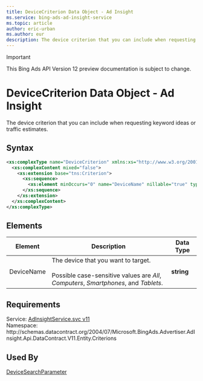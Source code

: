 ```yaml
---
title: DeviceCriterion Data Object - Ad Insight
ms.service: bing-ads-ad-insight-service
ms.topic: article
author: eric-urban
ms.author: eur
description: The device criterion that you can include when requesting keyword ideas or traffic estimates.
---
```

> [!IMPORTANT]
> This Bing Ads API Version 12 preview documentation is subject to change.
# DeviceCriterion Data Object - Ad Insight
The device criterion that you can include when requesting keyword ideas or traffic estimates.

## Syntax
```xml
<xs:complexType name="DeviceCriterion" xmlns:xs="http://www.w3.org/2001/XMLSchema">
  <xs:complexContent mixed="false">
    <xs:extension base="tns:Criterion">
      <xs:sequence>
        <xs:element minOccurs="0" name="DeviceName" nillable="true" type="xs:string" />
      </xs:sequence>
    </xs:extension>
  </xs:complexContent>
</xs:complexType>
```

## <a name="elements"></a>Elements

|Element|Description|Data Type|
|-----------|---------------|-------------|
|<a name="devicename"></a>DeviceName|The device that you want to target.<br/><br/>Possible case-sensitive values are *All*, *Computers*, *Smartphones*, and *Tablets*.|**string**|

## Requirements
Service: [AdInsightService.svc v11](https://adinsight.api.bingads.microsoft.com/Api/Advertiser/AdInsight/v11/AdInsightService.svc)  
Namespace: http\://schemas.datacontract.org/2004/07/Microsoft.BingAds.Advertiser.AdInsight.Api.DataContract.V11.Entity.Criterions  

## Used By
[DeviceSearchParameter](devicesearchparameter.md)  
